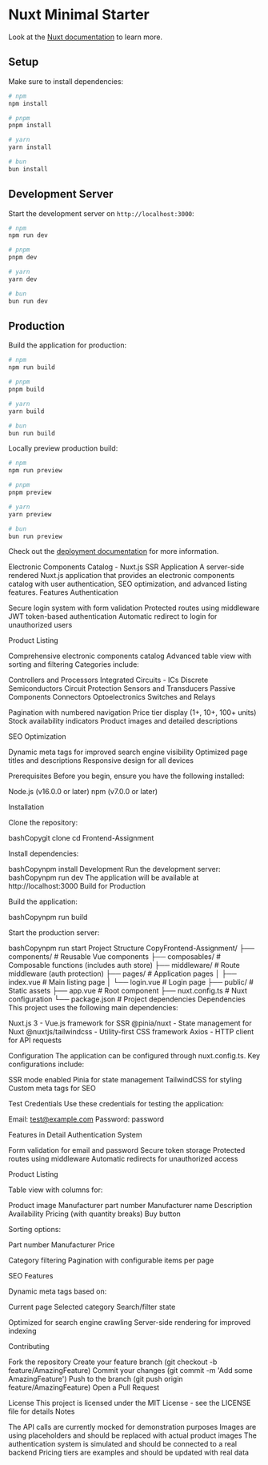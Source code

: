# Nuxt Minimal Starter

Look at the [Nuxt documentation](https://nuxt.com/docs/getting-started/introduction) to learn more.

## Setup

Make sure to install dependencies:

```bash
# npm
npm install

# pnpm
pnpm install

# yarn
yarn install

# bun
bun install
```

## Development Server

Start the development server on `http://localhost:3000`:

```bash
# npm
npm run dev

# pnpm
pnpm dev

# yarn
yarn dev

# bun
bun run dev
```

## Production

Build the application for production:

```bash
# npm
npm run build

# pnpm
pnpm build

# yarn
yarn build

# bun
bun run build
```

Locally preview production build:

```bash
# npm
npm run preview

# pnpm
pnpm preview

# yarn
yarn preview

# bun
bun run preview
```

Check out the [deployment documentation](https://nuxt.com/docs/getting-started/deployment) for more information.

Electronic Components Catalog - Nuxt.js SSR Application
A server-side rendered Nuxt.js application that provides an electronic components catalog with user authentication, SEO optimization, and advanced listing features.
Features
Authentication

Secure login system with form validation
Protected routes using middleware
JWT token-based authentication
Automatic redirect to login for unauthorized users

Product Listing

Comprehensive electronic components catalog
Advanced table view with sorting and filtering
Categories include:

Controllers and Processors
Integrated Circuits - ICs
Discrete Semiconductors
Circuit Protection
Sensors and Transducers
Passive Components
Connectors
Optoelectronics
Switches and Relays

Pagination with numbered navigation
Price tier display (1+, 10+, 100+ units)
Stock availability indicators
Product images and detailed descriptions

SEO Optimization

Dynamic meta tags for improved search engine visibility
Optimized page titles and descriptions
Responsive design for all devices

Prerequisites
Before you begin, ensure you have the following installed:

Node.js (v16.0.0 or later)
npm (v7.0.0 or later)

Installation

Clone the repository:

bashCopygit clone <repository-url>
cd Frontend-Assignment

Install dependencies:

bashCopynpm install
Development
Run the development server:
bashCopynpm run dev
The application will be available at http://localhost:3000
Build for Production

Build the application:

bashCopynpm run build

Start the production server:

bashCopynpm run start
Project Structure
CopyFrontend-Assignment/
├── components/ # Reusable Vue components
├── composables/ # Composable functions (includes auth store)
├── middleware/ # Route middleware (auth protection)
├── pages/ # Application pages
│ ├── index.vue # Main listing page
│ └── login.vue # Login page
├── public/ # Static assets
├── app.vue # Root component
├── nuxt.config.ts # Nuxt configuration
└── package.json # Project dependencies
Dependencies
This project uses the following main dependencies:

Nuxt.js 3 - Vue.js framework for SSR
@pinia/nuxt - State management for Nuxt
@nuxtjs/tailwindcss - Utility-first CSS framework
Axios - HTTP client for API requests

Configuration
The application can be configured through nuxt.config.ts. Key configurations include:

SSR mode enabled
Pinia for state management
TailwindCSS for styling
Custom meta tags for SEO

Test Credentials
Use these credentials for testing the application:

Email: test@example.com
Password: password

Features in Detail
Authentication System

Form validation for email and password
Secure token storage
Protected routes using middleware
Automatic redirects for unauthorized access

Product Listing

Table view with columns for:

Product image
Manufacturer part number
Manufacturer name
Description
Availability
Pricing (with quantity breaks)
Buy button

Sorting options:

Part number
Manufacturer
Price

Category filtering
Pagination with configurable items per page

SEO Features

Dynamic meta tags based on:

Current page
Selected category
Search/filter state

Optimized for search engine crawling
Server-side rendering for improved indexing

Contributing

Fork the repository
Create your feature branch (git checkout -b feature/AmazingFeature)
Commit your changes (git commit -m 'Add some AmazingFeature')
Push to the branch (git push origin feature/AmazingFeature)
Open a Pull Request

License
This project is licensed under the MIT License - see the LICENSE file for details
Notes

The API calls are currently mocked for demonstration purposes
Images are using placeholders and should be replaced with actual product images
The authentication system is simulated and should be connected to a real backend
Pricing tiers are examples and should be updated with real data

